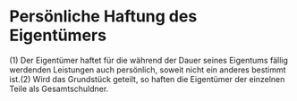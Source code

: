 # Persönliche Haftung des Eigentümers

(1) Der Eigentümer haftet für die während der Dauer seines Eigentums fällig werdenden Leistungen auch persönlich, soweit nicht ein anderes bestimmt ist.(2) Wird das Grundstück geteilt, so haften die Eigentümer der einzelnen Teile als Gesamtschuldner. 

